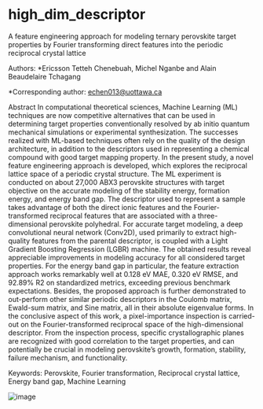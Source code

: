 # high_dim_descriptor
A feature engineering approach for modeling ternary perovskite target properties by Fourier transforming direct features into the periodic reciprocal crystal lattice

Authors: *Ericsson Tetteh Chenebuah, Michel Nganbe and Alain Beaudelaire Tchagang

*Corresponding author: echen013@uottawa.ca


Abstract
In computational theoretical sciences, Machine Learning (ML) techniques are now competitive alternatives that can be used in determining target properties conventionally resolved by ab initio quantum mechanical simulations or experimental synthesization. The successes realized with ML-based techniques often rely on the quality of the design architecture, in addition to the descriptors used in representing a chemical compound with good target mapping property. In the present study, a novel feature engineering approach is developed, which explores the reciprocal lattice space of a periodic crystal structure. The ML experiment is conducted on about 27,000 ABX3 perovskite structures with target objective on the accurate modeling of the stability energy, formation energy, and energy band gap. The descriptor used to represent a sample takes advantage of both the direct ionic features and the Fourier-transformed reciprocal features that are associated with a three-dimensional perovskite polyhedral. For accurate target modeling, a deep convolutional neural network (Conv2D), used primarily to extract high-quality features from the parental descriptor, is coupled with a Light Gradient Boosting Regression (LGBR) machine. The obtained results reveal appreciable improvements in modeling accuracy for all considered target properties. For the energy band gap in particular, the feature extraction approach works remarkably well at 0.128 eV MAE, 0.320 eV RMSE, and 92.89% R2 on standardized metrics, exceeding previous benchmark expectations. Besides, the proposed approach is further demonstrated to out-perform other similar periodic descriptors in the Coulomb matrix, Ewald-sum matrix, and Sine matrix, all in their absolute eigenvalue forms. In the conclusive aspect of this work, a pixel-importance inspection is carried-out on the Fourier-transformed reciprocal space of the high-dimensional descriptor. From the inspection process, specific crystallographic planes are recognized with good correlation to the target properties, and can potentially be crucial in modeling perovskite’s growth, formation, stability, failure mechanism, and functionality.

Keywords: Perovskite, Fourier transformation, Reciprocal crystal lattice, Energy band gap, Machine Learning


   ![image](https://user-images.githubusercontent.com/74286898/170815967-92672944-89e9-4c33-a973-c083d5c4577f.png)
